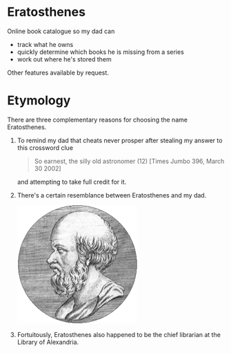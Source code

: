 # Eratosthenes

Online book catalogue so my dad can

*   track what he owns
*   quickly determine which books he is missing from a series
*   work out where he's stored them

Other features available by request.

# Etymology

There are three complementary reasons for choosing the name Eratosthenes.

1.  To remind my dad that cheats never prosper after stealing my answer to this
    crossword clue

    > So earnest, the silly old astronomer (12) [Times Jumbo 396, March 30
    > 2002]

    and attempting to take full credit for it.

2.  There's a certain resemblance between Eratosthenes and my dad.

    ![Eratosthenes profile](logo.png)

3.  Fortuitously, Eratosthenes also happened to be the chief librarian at the
    Library of Alexandria.
